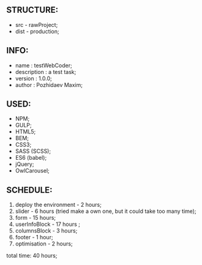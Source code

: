 STRUCTURE:
--------------------------------------------------
* src  - rawProject;
* dist - production;


INFO:
--------------------------------------------------
* name        : testWebCoder;
* description : a test task;
* version     : 1.0.0;
* author      : Pozhidaev Maxim;


USED:
--------------------------------------------------

* NPM;
* GULP;
* HTML5;
* BEM;
* CSS3;
* SASS (SCSS);
* ES6 (babel);
* jQuery;
* OwlCarousel;


SCHEDULE:
--------------------------------------------------

1. deploy the environment - 2 hours;
2. slider - 6 hours (tried make a own one, but it could take too many time);
3. form - 15 hours;
4. userInfoBlock - 17 hours ;
5. columnsBlock - 3 hours;
6. footer - 1 hour;
7. optimisation - 2 hours;

total time: 40 hours;



